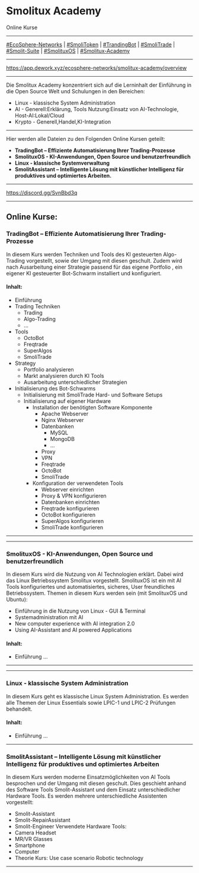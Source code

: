 # Smolitux Academy
Online Kurse

___

[#EcoSphere-Networks](https://github.com/SamSchim/EcoSphere-Networks) | [#SmoliToken](https://github.com/SamSchim/SmoliToken) | [#TrandingBot](https://github.com/SamSchim/TrandingBot) | [#SmoliTrade](https://github.com/SamSchim/SmoliTrade-App) | [#Smolit-Suite](https://github.com/SamSchim/Smolitux-Suite) | [#SmolituxOS](https://github.com/SamSchim/SmolituxOS) | [#Smolitux-Academy](https://github.com/SamSchim/Smolitux-Academy)
___
https://app.dework.xyz/ecosphere-networks/smolitux-academy/overview
___

Die Smolitux Academy konzentriert sich auf die Lerninhalt der Einführung in die Open Source Welt und Schulungen in den Bereichen:
- Linux - klassische System Administration
- AI - Generell:Erklärung, Tools Nutzung:Einsatz von AI-Technologie, Host-AI:Lokal/Cloud
- Krypto - Generell,Handel,KI-Integration

___

Hier werden alle Dateien zu den Folgenden Online Kursen geteilt:

- **TradingBot – Effiziente Automatisierung Ihrer Trading-Prozesse**
- **SmolituxOS - KI-Anwendungen, Open Source und benutzerfreundlich**
- **Linux - klassische Systemverwaltung**
- **SmolitAssistant – Intelligente Lösung mit künstlicher Intelligenz für produktives und optimiertes Arbeiten.**

___
https://discord.gg/SvnBbd3q
___

## Online Kurse:

### TradingBot – Effiziente Automatisierung Ihrer Trading-Prozesse
In diesem Kurs werden Techniken und Tools des KI gesteuerten Algo-Trading vorgestellt, sowie der Umgang mit diesen geschult. 
Zudem wird nach Ausarbeitung einer Strategie passend für das eigene Portfolio , ein eigener KI gesteuerter Bot-Schwarm installiert und konfiguriert.

#### Inhalt:
- Einführung
- Trading Techniken
	- Trading
	- Algo-Trading
	- ...
- Tools
	- OctoBot
	- Freqtrade
 	- SuperAlgos 
	- SmoliTrade
- Strategy
	- Portfolio analysieren
	- Markt analysieren durch KI Tools
	- Ausarbeitung unterschiedlicher Strategien
- Initialisierung des Bot-Schwarms
	- Initialisierung mit SmoliTrade Hard- und Software Setups
	- Initialisierung auf eigener Hardware
		- Installation der benötigten Software Komponente
			- Apache Webserver
			- Nginx Webserver
			- Datenbanken
				- MySQL
				- MongoDB
				- ...
			- Proxy
			- VPN
			- Freqtrade
			- OctoBot
			- SmoliTrade
		- Konfiguration der verwendeten Tools 
			- Webserver einrichten
			- Proxy & VPN konfigurieren
			- Datenbanken einrichten
			- Freqtrade konfigurieren
			- OctoBot konfigurieren
   			- SuperAlgos konfigurieren
			- SmoliTrade konfigurieren

___

___
### SmolituxOS - KI-Anwendungen, Open Source und benutzerfreundlich
In diesem Kurs wird die Nutzung von AI Technologien erklärt. Dabei wird das Linux Betriebssystem Smolitux vorgestellt. SmolituxOS ist ein mit AI Tools konfiguriertes und automatisiertes, sicheres, User freundliches Betriebssystem. Themen in diesem Kurs werden sein (mit SmolituxOS und Ubuntu): 
- Einführung in die Nutzung von Linux - GUI & Terminal
- Systemadministration mit AI
- New computer experience with AI integration 2.0
- Using AI-Assistant and AI powered Applications

#### Inhalt:
- Einführung
...

___

___
### Linux - klassische System Administration
In diesem Kurs geht es klassische Linux System Administration. Es werden alle Themen der Linux Essentials sowie LPIC-1 und LPIC-2 Prüfungen behandelt.  

#### Inhalt:
- Einführung
...

___
### SmolitAssistant – Intelligente Lösung mit künstlicher Intelligenz für produktives und optimiertes Arbeiten
In diesem Kurs werden moderne Einsatzmöglichkeiten von AI Tools besprochen und der Umgang mit diesen geschult. Dies geschieht anhand des Software Tools Smolit-Assistant und dem Einsatz unterschiedlicher Hardware Tools.
Es werden mehrere unterschiedliche Assistenten vorgestellt:
- Smolit-Assistant
- Smolit-RepairAssistant
- Smolit-Engineer
Verwendete Hardware Tools:
- Camera Headset
- MR/VR Glasses
- Smartphone
- Computer
- Theorie Kurs: Use case scenario Robotic technology 
___
